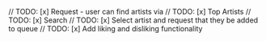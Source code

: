 // TODO: [x] Request - user can find artists via
    // TODO: [x] Top Artists
    // TODO: [x] Search
    // TODO: [x] Select artist and request that they be added to queue
// TODO: [x] Add liking and disliking functionality